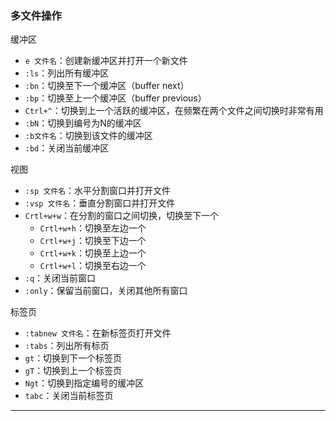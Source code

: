 ### 多文件操作

缓冲区
- `e 文件名`：创建新缓冲区并打开一个新文件
- `:ls`：列出所有缓冲区
- `:bn`：切换至下一个缓冲区（buffer next）
- `:bp`：切换至上一个缓冲区（buffer previous）
- `Ctrl+^`：切换到上一个活跃的缓冲区，在频繁在两个文件之间切换时非常有用
- `:bN`：切换到编号为N的缓冲区
- `:b文件名`：切换到该文件的缓冲区
- `:bd`：关闭当前缓冲区

视图
- `:sp 文件名`：水平分割窗口并打开文件
- `:vsp 文件名`：垂直分割窗口并打开文件
- `Crtl+w+w`：在分割的窗口之间切换，切换至下一个
	- `Crtl+w+h`：切换至左边一个
	- `Crtl+w+j`：切换至下边一个
	- `Crtl+w+k`：切换至上边一个
	- `Crtl+w+l`：切换至右边一个
- `:q`：关闭当前窗口
- `:only`：保留当前窗口，关闭其他所有窗口

标签页
- `:tabnew 文件名`：在新标签页打开文件
- `:tabs`：列出所有标页
- `gt`：切换到下一个标签页
- `gT`：切换到上一个标签页
- `Ngt`：切换到指定编号的缓冲区
- `tabc`：关闭当前标签页

---

